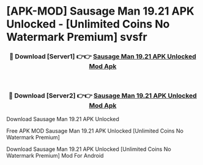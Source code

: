 # [APK-MOD] Sausage Man 19.21 APK Unlocked - [Unlimited Coins No Watermark Premium] svsfr



<div align="center">
<h3>🔴 Download [Server1] 👉👉 <a href="https://momento.my/?title=Sausage_Man_19.21_APK_Unlocked">Sausage Man 19.21 APK Unlocked Mod Apk</a></h3><br>

<h3>🔴 Download [Server2] 👉👉 <a href="https://momento.my/?title=Sausage_Man_19.21_APK_Unlocked">Sausage Man 19.21 APK Unlocked Mod Apk</a></h3>
</div>



Download Sausage Man 19.21 APK Unlocked 

Free APK MOD Sausage Man 19.21 APK Unlocked [Unlimited Coins No Watermark Premium]

Download Sausage Man 19.21 APK Unlocked [Unlimited Coins No Watermark Premium] Mod For Android

